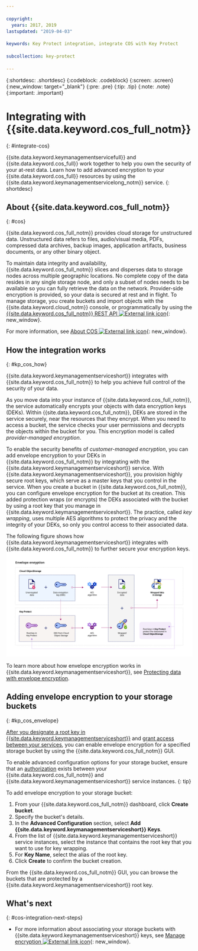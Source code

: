 ```yaml
---

copyright:
  years: 2017, 2019
lastupdated: "2019-04-03"

keywords: Key Protect integration, integrate COS with Key Protect

subcollection: key-protect

---
```


{:shortdesc: .shortdesc}
{:codeblock: .codeblock}
{:screen: .screen}
{:new_window: target="_blank"}
{:pre: .pre}
{:tip: .tip}
{:note: .note}
{:important: .important}

# Integrating with {{site.data.keyword.cos_full_notm}}
{: #integrate-cos}

{{site.data.keyword.keymanagementservicefull}} and {{site.data.keyword.cos_full}} work together to help you own the security of your at-rest data. Learn how to add advanced encryption to your {{site.data.keyword.cos_full}} resources by using the {{site.data.keyword.keymanagementservicelong_notm}} service.
{: shortdesc}

## About {{site.data.keyword.cos_full_notm}}
{: #cos}

{{site.data.keyword.cos_full_notm}} provides cloud storage for unstructured data. Unstructured data refers to files, audio/visual media, PDFs, compressed data archives, backup images, application artifacts, business documents, or any other binary object.  

To maintain data integrity and availability, {{site.data.keyword.cos_full_notm}} slices and disperses data to storage nodes across multiple geographic locations. No complete copy of the data resides in any single storage node, and only a subset of nodes needs to be available so you can fully retrieve the data on the network. Provider-side encryption is provided, so your data is secured at rest and in flight. To manage storage, you create buckets and import objects with the {{site.data.keyword.cloud_notm}} console, or programmatically by using the [{{site.data.keyword.cos_full_notm}} REST API ![External link icon](../../../icons/launch-glyph.svg "External link icon")](/docs/services/cloud-object-storage?topic=cloud-object-storage-compatibility-api){: new_window}.

For more information, see [About COS ![External link icon](../../../icons/launch-glyph.svg "External link icon")](/docs/services/cloud-object-storage?topic=cloud-object-storage-about){: new_window}.

## How the integration works
{: #kp_cos_how}

{{site.data.keyword.keymanagementserviceshort}} integrates with {{site.data.keyword.cos_full_notm}} to help you achieve full control of the security of your data.  

As you move data into your instance of {{site.data.keyword.cos_full_notm}}, the service automatically encrypts your objects with data encryption keys (DEKs). Within {{site.data.keyword.cos_full_notm}}, DEKs are stored in the service securely, near the resources that they encrypt. When you need to access a bucket, the service checks your user permissions and decrypts the objects within the bucket for you. This encryption model is called _provider-managed encryption_.

To enable the security benefits of _customer-managed encryption_, you can add envelope encryption to your DEKs in {{site.data.keyword.cos_full_notm}} by integrating with the {{site.data.keyword.keymanagementserviceshort}} service. With {{site.data.keyword.keymanagementserviceshort}}, you provision highly secure root keys, which serve as a master keys that you control in the service. When you create a bucket in {{site.data.keyword.cos_full_notm}}, you can configure envelope encryption for the bucket at its creation. This added protection wraps (or encrypts) the DEKs associated with the bucket by using a root key that you manage in {{site.data.keyword.keymanagementserviceshort}}. The practice, called _key wrapping_, uses multiple AES algorithms to protect the privacy and the integrity of your DEKs, so only you control access to their associated data.

The following figure shows how {{site.data.keyword.keymanagementserviceshort}} integrates with {{site.data.keyword.cos_full_notm}} to further secure your encryption keys.
![The figure shows a contextual view of envelope encryption.](../images/kp-cos-envelope_min.svg)

To learn more about how envelope encryption works in {{site.data.keyword.keymanagementserviceshort}}, see [Protecting data with envelope encryption](/docs/services/key-protect?topic=key-protect-envelope-encryption).

## Adding envelope encryption to your storage buckets
{: #kp_cos_envelope}

[After you designate a root key in {{site.data.keyword.keymanagementserviceshort}}](/docs/services/key-protect?topic=key-protect-create-root-keys) and [grant access between your services](/docs/services/key-protect?topic=key-protect-integrate-services#grant-access), you can enable envelope encryption for a specified storage bucket by using the {{site.data.keyword.cos_full_notm}} GUI.

 To enable advanced configuration options for your storage bucket, ensure that an [authorization](/docs/services/key-protect?topic=key-protect-integrate-services#grant-access) exists between your {{site.data.keyword.cos_full_notm}} and {{site.data.keyword.keymanagementserviceshort}} service instances.
{: tip}

To add envelope encryption to your storage bucket:

1. From your {{site.data.keyword.cos_full_notm}} dashboard, click **Create bucket**.
2. Specify the bucket's details.
3. In the **Advanced Configuration** section, select **Add {{site.data.keyword.keymanagementserviceshort}} Keys**.
4. From the list of {{site.data.keyword.keymanagementserviceshort}} service instances, select the instance that contains the root key that you want to use for key wrapping.
5. For **Key Name**, select the alias of the root key.
6. Click **Create** to confirm the bucket creation.

From the {{site.data.keyword.cos_full_notm}} GUI, you can browse the buckets that are protected by a {{site.data.keyword.keymanagementserviceshort}} root key.

## What's next
{: #cos-integration-next-steps}

- For more information about associating your storage buckets with {{site.data.keyword.keymanagementserviceshort}} keys, see [Manage encryption ![External link icon](../../../icons/launch-glyph.svg "External link icon")](/docs/services/cloud-object-storage?topic=cloud-object-storage-manage-encryption){: new_window}. 